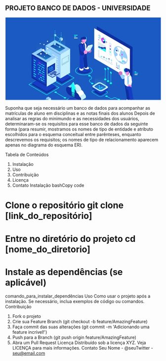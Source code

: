 ## PROJETO BANCO DE DADOS - UNIVERSIDADE
![imagem ilustrativa do projeto](https://github.com/carlosasjeronimoo/projetobancodedados.SENAI/blob/main/BANNER.JPG)

<P>Suponha que seja necessário um banco de dados para acompanhar
as matrículas de aluno em disciplinas e as notas finais dos alunos
Depois de analisar as regras do minimundo e as necessidades dos
usuários, determinaram-se os requisitos para esse banco de dados
da seguinte forma (para resumir, mostramos os nomes de tipo de
entidade e atributo escolhidos para o esquema conceitual entre
parênteses, enquanto descrevemos os requisitos; os nomes de tipo de
relacionamento aparecem apenas no diagrama do esquema ER).<P>



Tabela de Conteúdos
1. Instalação
2. Uso
3. Contribuição
4. Licença
5. Contato
Instalação
bashCopy code
# Clone o repositório git clone [link_do_repositório]
# Entre no diretório do projeto cd [nome_do_diretorio]
# Instale as dependências (se aplicável)
comando_para_instalar_dependências
Uso
Como usar o projeto após a instalação. Se necessário, inclua
exemplos de código ou comandos.
Contribuição
1. Fork o projeto
2. Crie sua Feature Branch (git checkout -b
feature/AmazingFeature)
3. Faça commit das suas alterações (git commit -m 'Adicionando
uma feature incrível!')
4. Push para a Branch (git push origin feature/AmazingFeature)
5. Abra um Pull Request
Licença
Distribuído sob a licença XYZ. Veja LICENÇA para mais informações.
Contato
Seu Nome - @seuTwitter - seu@email.com
